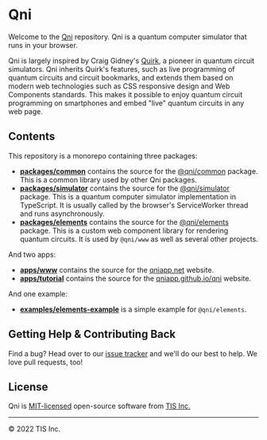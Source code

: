 # Qni

Welcome to the [Qni](https://qniapp.net) repository. Qni is a quantum computer simulator that runs in your browser.

Qni is largely inspired by Craig Gidney's [Quirk](https://github.com/Strilanc/Quirk), a pioneer in quantum circuit simulators. Qni inherits Quirk's features, such as live programming of quantum circuits and circuit bookmarks, and extends them based on modern web technologies such as CSS responsive design and Web Components standards. This makes it possible to enjoy quantum circuit programming on smartphones and embed "live" quantum circuits in any web page.

## Contents

This repository is a monorepo containing three packages:

- [**packages/common**](https://github.com/qniapp/qni/tree/main/packages/common) contains the source for the [@qni/common](https://www.npmjs.com/package/@qni/common) package. This is a common library used by other Qni packages.
- [**packages/simulator**](https://github.com/qniapp/qni/tree/main/packages/simulator) contains the source for the [@qni/simulator](https://www.npmjs.com/package/@qni/simulator) package. This is a quantum computer simulator implementation in TypeScript. It is usually called by the browser's ServiceWorker thread and runs asynchronously.
- [**packages/elements**](https://github.com/qniapp/qni/tree/main/packages/elements) contains the source for the [@qni/elements](https://www.npmjs.com/package/@qni/elements) package. This is a custom web component library for rendering quantum circuits. It is used by `@qni/www` as well as several other projects.

And two apps:

- [**apps/www**](https://github.com/qniapp/qni/tree/main/apps/www) contains the source for the [qniapp.net](https://qniapp.net) website.
- [**apps/tutorial**](https://github.com/qniapp/qni/tree/main/apps/tutorial) contains the source for the [qniapp.github.io/qni](https://qniapp.github.io/qni/) website.

And one example:

- [**examples/elements-example**](https://github.com/qniapp/qni/tree/main/examples/elements-example) is a simple example for `@qni/elements`.

## Getting Help & Contributing Back

Find a bug? Head over to our [issue tracker](https://github.com/qniapp/qni/issues) and we'll do our best to help. We love pull requests, too!

## License

Qni is [MIT-licensed](LICENSE) open-source software from [TIS Inc.](https://www.tis.co.jp/)

---

© 2022 TIS Inc.
